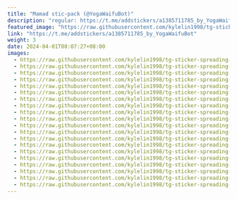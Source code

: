 ```yaml
---
title: "Mamad stic-pack (@YogaWaifuBot)"
description: "regular: https://t.me/addstickers/a1385711785_by_YogaWaifuBot"
featured_image: "https://raw.githubusercontent.com/kylelin1998/tg-sticker-spreading-worldwide-images/main/img/1998d601-1006-4b98-bf5d-722eb75ab35a.jpg"
link: "https://t.me/addstickers/a1385711785_by_YogaWaifuBot"
weight: 3
date: 2024-04-01T08:07:27+08:00
images:
  - https://raw.githubusercontent.com/kylelin1998/tg-sticker-spreading-worldwide-images/main/img/1998d601-1006-4b98-bf5d-722eb75ab35a.jpg
  - https://raw.githubusercontent.com/kylelin1998/tg-sticker-spreading-worldwide-images/main/img/306470e7-8300-463b-935d-11d8c152c857.jpg
  - https://raw.githubusercontent.com/kylelin1998/tg-sticker-spreading-worldwide-images/main/img/d765628a-0132-4f63-b6df-d9e4bb72a815.jpg
  - https://raw.githubusercontent.com/kylelin1998/tg-sticker-spreading-worldwide-images/main/img/d5be669c-66a0-4b1a-81b7-3fc7a30bcd6d.jpg
  - https://raw.githubusercontent.com/kylelin1998/tg-sticker-spreading-worldwide-images/main/img/1fafa8df-7518-4936-abe7-6637702d7cfd.jpg
  - https://raw.githubusercontent.com/kylelin1998/tg-sticker-spreading-worldwide-images/main/img/a96ec8b3-6de8-48fd-a138-ff9533a635af.jpg
  - https://raw.githubusercontent.com/kylelin1998/tg-sticker-spreading-worldwide-images/main/img/39f59968-0558-41d8-8dfc-078f0c107603.jpg
  - https://raw.githubusercontent.com/kylelin1998/tg-sticker-spreading-worldwide-images/main/img/d87b9d37-0df1-4b90-92e4-20ec908bc8a8.jpg
  - https://raw.githubusercontent.com/kylelin1998/tg-sticker-spreading-worldwide-images/main/img/6cac9d07-6fbe-4098-8a2a-b6158521a6ed.jpg
  - https://raw.githubusercontent.com/kylelin1998/tg-sticker-spreading-worldwide-images/main/img/e8b8c62b-c040-4d3b-a760-c5ad224f5e20.jpg
  - https://raw.githubusercontent.com/kylelin1998/tg-sticker-spreading-worldwide-images/main/img/7d77a153-54a0-4591-8b3f-c712e9a8986a.jpg
  - https://raw.githubusercontent.com/kylelin1998/tg-sticker-spreading-worldwide-images/main/img/927662b3-3294-4fd0-85c5-267d5b2944a7.jpg
  - https://raw.githubusercontent.com/kylelin1998/tg-sticker-spreading-worldwide-images/main/img/43ba1c7f-0511-4cc8-80a6-519a00778354.jpg
  - https://raw.githubusercontent.com/kylelin1998/tg-sticker-spreading-worldwide-images/main/img/b2e6a0e7-94e6-4957-84e2-7ed321cd187c.jpg
  - https://raw.githubusercontent.com/kylelin1998/tg-sticker-spreading-worldwide-images/main/img/acdfa56e-6b82-4a01-acc5-addace2789b7.jpg
  - https://raw.githubusercontent.com/kylelin1998/tg-sticker-spreading-worldwide-images/main/img/9a3665b8-c5f2-4ce1-a133-2c1d8fbc93bb.jpg
  - https://raw.githubusercontent.com/kylelin1998/tg-sticker-spreading-worldwide-images/main/img/bcc75594-2b1b-44ef-b1ac-fb1bec853b39.jpg
  - https://raw.githubusercontent.com/kylelin1998/tg-sticker-spreading-worldwide-images/main/img/fdd96636-a413-46a1-9bf6-6ec243f9e189.jpg
  - https://raw.githubusercontent.com/kylelin1998/tg-sticker-spreading-worldwide-images/main/img/1e677af5-bb23-404f-b8ca-e11b15b6f3d1.jpg
  - https://raw.githubusercontent.com/kylelin1998/tg-sticker-spreading-worldwide-images/main/img/c9d24b55-0381-46ee-abc4-0dce862774d1.jpg
---
```

